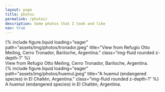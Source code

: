```yaml
---
layout: page
title: photos
permalink: /photos/
description: Some photos that I took and like
nav: true
---
```


<div class="row justify-content-sm-center">
        {% include figure.liquid loading="eager" path="assets/img/photos/tronador.jpeg" title="View from Refugio Otto Meiling, Cerro Tronador, Bariloche, Argentina." class="img-fluid rounded z-depth-1" %}
    <div class="caption">
        View from Refugio Otto Meiling, Cerro Tronador, Bariloche, Argentina.
    </div>
</div>
<div class="row justify-content-sm-center">
        {% include figure.liquid loading="eager" path="assets/img/photos/huemul.jpeg" title="A huemul (endangered species) in El Chaltén, Argentina." class="img-fluid rounded z-depth-1" %}
    <div class="caption">
        A huemul (endangered species) in El Chaltén, Argentina.
    </div>
</div>

